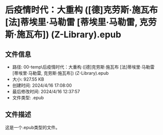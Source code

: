 ﻿# 后疫情时代：大重构 ([德]克劳斯·施瓦布 [法]蒂埃里·马勒雷 [蒂埃里·马勒雷, 克劳斯·施瓦布]) (Z-Library).epub

## 文件信息
- 路径: 00-temp\后疫情时代：大重构 ([德]克劳斯·施瓦布 [法]蒂埃里·马勒雷 [蒂埃里·马勒雷, 克劳斯·施瓦布]) (Z-Library).epub
- 大小: 927.55 KB
- 创建时间: 2024/4/16 17:08:00
- 最后修改时间: 2024/4/16 12:37:57
- 文件类型: .epub

## 文件描述
这是一个.epub类型的文件。

